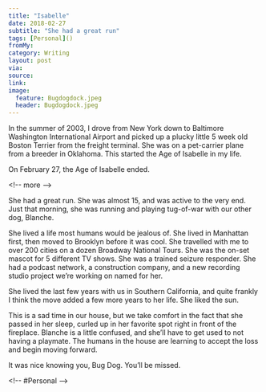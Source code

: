 ```yaml
---
title: "Isabelle"
date: 2018-02-27
subtitle: "She had a great run"
tags: [Personal]()
fromMy: 
category: Writing
layout: post
via: 
source: 
link: 
image: 
  feature: Bugdogdock.jpeg
  header: Bugdogdock.jpeg
---
```


In the summer of 2003, I drove from New York down to Baltimore Washington International Airport and picked up a plucky little 5 week old Boston Terrier from the freight terminal. She was on a pet-carrier plane from a breeder in Oklahoma. This started the Age of Isabelle in my life.

On February 27, the Age of Isabelle ended.

\<!-- more --\>

She had a great run. She was almost 15, and was active to the very end. Just that morning, she was running and playing tug-of-war with our other dog, Blanche.

She lived a life most humans would be jealous of. She lived in Manhattan first, then moved to Brooklyn before it was cool. She travelled with me to over 200 cities on a dozen Broadway National Tours. She was the on-set mascot for 5 different TV shows. She was a trained seizure responder. She had a podcast network, a construction company, and a new recording studio project we’re working on named for her.

She lived the last few years with us in Southern California, and  quite frankly I think the move added a few more years to her life. She liked the sun.

This is a sad time in our house, but we take comfort in the fact that she passed in her sleep, curled up in her favorite spot right in front of the fireplace. Blanche is a little confused, and she’ll have to get used to not having a playmate. The humans in the house are learning to accept the loss and begin moving forward.

It was nice knowing you, Bug Dog. You’ll be missed.

\<!-- #Personal --\>

